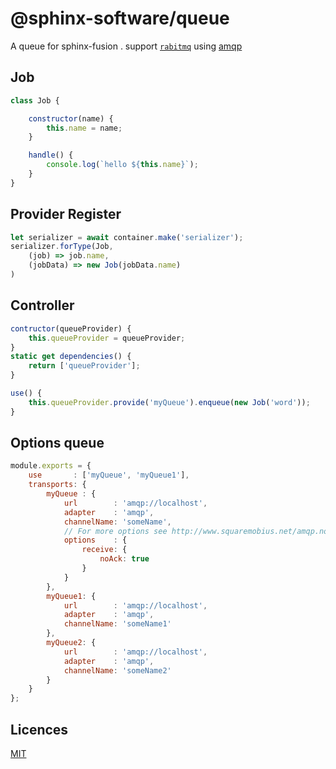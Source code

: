 @sphinx-software/queue
===============

A queue for sphinx-fusion . support [`rabitmq`](https://www.rabbitmq.com/) using [amqp](https://github.com/squaremo/amqp.node)
## Job
```js
class Job {

    constructor(name) {
        this.name = name;
    }

    handle() {
        console.log(`hello ${this.name}`);
    }
}
```
## Provider Register

```js
let serializer = await container.make('serializer');
serializer.forType(Job,
    (job) => job.name,
    (jobData) => new Job(jobData.name)
)
```

## Controller

```js
contructor(queueProvider) {
    this.queueProvider = queueProvider;
}
static get dependencies() {
    return ['queueProvider'];
}

use() {
    this.queueProvider.provide('myQueue').enqueue(new Job('word'));
}
```

## Options queue
```js
module.exports = {
    use       : ['myQueue', 'myQueue1'],
    transports: {
        myQueue : {
            url        : 'amqp://localhost',
            adapter    : 'amqp',
            channelName: 'someName',
            // For more options see http://www.squaremobius.net/amqp.node/channel_api.html#channel_consume
            options    : {
                receive: {
                    noAck: true
                }
            }
        },
        myQueue1: {
            url        : 'amqp://localhost',
            adapter    : 'amqp',
            channelName: 'someName1'
        },
        myQueue2: {
            url        : 'amqp://localhost',
            adapter    : 'amqp',
            channelName: 'someName2'
        }
    }
};
```
## Licences

[MIT](LICENSE)